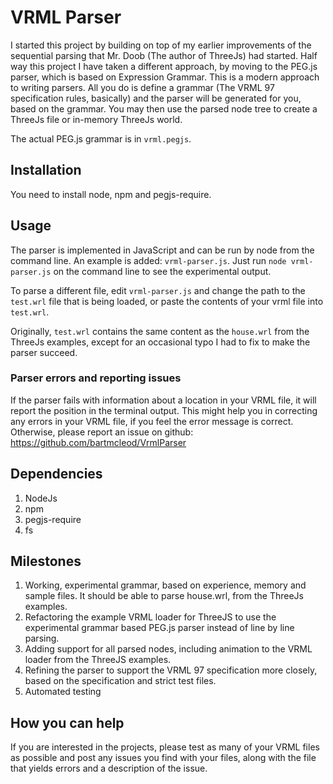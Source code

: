 # VRML Parser
I started this project by building on top of my earlier improvements of the sequential parsing that Mr. Doob (The author of ThreeJs) had started.
Half way this project I have taken a different approach, by moving to the PEG.js parser, which is based on Expression Grammar.
This is a modern approach to writing parsers. All you do is define a grammar (The VRML 97 specification rules, basically) and
the parser will be generated for you, based on the grammar. You may then use the parsed node tree to create a ThreeJs file
or in-memory ThreeJs world.

The actual PEG.js grammar is in `vrml.pegjs`.

## Installation
You need to install node, npm and pegjs-require.

## Usage
The parser is implemented in JavaScript and can be run by node from the command line. An example is added: `vrml-parser.js`. Just run
`node vrml-parser.js` on the command line to see the experimental output.

To parse a different file, edit `vrml-parser.js` and change the path to the `test.wrl` file that is being loaded, 
or paste the contents of your vrml file into `test.wrl`.

Originally, `test.wrl` contains the same content as the `house.wrl` from the ThreeJs examples, except for
an occasional typo I had to fix to make the parser succeed.

### Parser errors and reporting issues
If the parser fails with information about a location in your VRML file, it will report the position
in the terminal output. This might help you in correcting any errors in your VRML file, if you feel the
error message is correct. Otherwise, please report an issue on github: https://github.com/bartmcleod/VrmlParser

## Dependencies
1. NodeJs
2. npm
3. pegjs-require
4. fs

## Milestones
1. Working, experimental grammar, based on experience, memory and sample files. It should be able to parse house.wrl, from the ThreeJs examples.
2. Refactoring the example VRML loader for ThreeJS to use the experimental grammar based PEG.js parser instead of line by line parsing.
3. Adding support for all parsed nodes, including animation to the VRML loader from the ThreeJS examples.
4. Refining the parser to support the VRML 97 specification more closely, based on the specification and strict test files.
5. Automated testing

## How you can help
If you are interested in the projects, please test as many of your VRML files as possible and post any issues you find with your files, along with the file that yields errors and a description of 
the issue.
